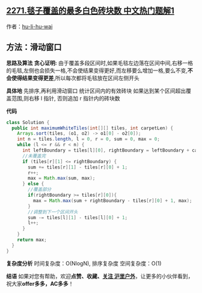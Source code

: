## [2271.毯子覆盖的最多白色砖块数 中文热门题解1](https://leetcode.cn/problems/maximum-white-tiles-covered-by-a-carpet/solutions/100000/by-hu-li-hu-wai-48y7)

作者：[hu-li-hu-wai](https://leetcode.cn/u/hu-li-hu-wai)

## 方法：滑动窗口

**思路及算法**
**贪心证明:**
由于覆盖多段区间时,如果毛毯左边落在区间中间,右移一格的毛毯,左侧也会损失一格,不会使结果变得更好,而左移要么增加一格,要么不变,**不会使得结果变得更差**,所以每次都将毛毯放在区间左侧开头

**具体地**
先排序,再利用滑动窗口
统计区间内的有效砖块
如果达到某个区间超出覆盖范围,则右移 l 指针, 否则追加 r 指针内的砖块数

**代码**

```java
class Solution {
  public int maximumWhiteTiles(int[][] tiles, int carpetLen) {
    Arrays.sort(tiles, (o1, o2) -> o1[0] - o2[0]);
    int n = tiles.length, l = 0, r = 0, sum = 0, max = 0;
    while (l <= r && r < n) {
      int leftBoundary = tiles[l][0], rightBoundary = leftBoundary + carpetLen - 1;
      //未覆盖完
      if (tiles[r][1] <= rightBoundary) {
        sum += tiles[r][1] - tiles[r][0] + 1;
        r++;
        max = Math.max(sum, max);
      } else {
        //覆盖部分
        if(rightBoundary >= tiles[r][0]){
          max = Math.max(sum + rightBoundary - tiles[r][0] + 1, max);
        }
        //调整到下一个区间开头
        sum -= tiles[l][1] - tiles[l][0] + 1;
        l++;
      }
    }
    return max;
  }
}
```
**复杂度分析**
时间复杂度：O(NlogN), 排序复杂度
空间复杂度：O(1)

**结语**
如果对您有帮助，欢迎**点赞、收藏、[关注 沪里户外](/u/hu-li-hu-wai/)**，让更多的小伙伴看到，祝大家**offer多多，AC多多**！